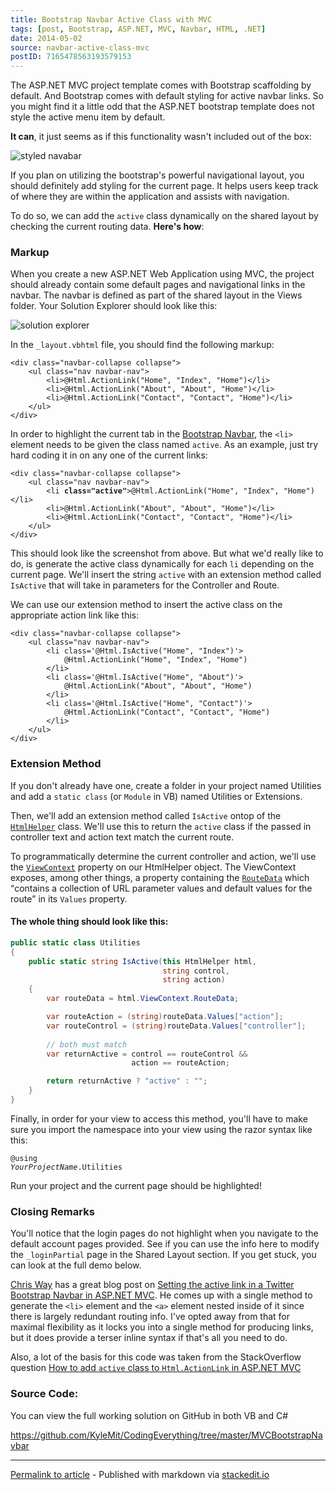 ```yaml
---
title: Bootstrap Navbar Active Class with MVC
tags: [post, Bootstrap, ASP.NET, MVC, Navbar, HTML, .NET]
date: 2014-05-02
source: navbar-active-class-mvc
postID: 7165478563193579153
---
```


The ASP.NET MVC project template comes with Bootstrap scaffolding by default.  And Bootstrap comes with default styling for active navbar links.  So you might find it a little odd that the ASP.NET bootstrap template does not style the active menu item by default.

**It can**, it just seems as if this functionality wasn't included out of the box:

![styled navabar][styled navabar]

If you plan on utilizing the bootstrap's powerful navigational layout, you should definitely add styling for the current page.  It helps users keep track of where they are within the application and assists with navigation.  

To do so, we can add the `active` class dynamically on the shared layout by checking the current routing data.  **Here's how**:

### Markup

When you create a new ASP.NET Web Application using MVC, the project should already contain some default pages and navigational links in the navbar.  The navbar is defined as part of the shared layout in the Views folder.  Your Solution Explorer should look like this:

![solution explorer][solution explorer]

In the `_layout.vbhtml` file, you should find the following markup:

<pre class="prettyprint"><code class="xml">&lt;div class=&quot;navbar-collapse collapse&quot;&gt;
    &lt;ul class=&quot;nav navbar-nav&quot;&gt;
        &lt;li&gt;<span class="highlight">@</span>Html.ActionLink(&quot;Home&quot;, &quot;Index&quot;, &quot;Home&quot;)&lt;/li&gt;
        &lt;li&gt;<span class="highlight">@</span>Html.ActionLink(&quot;About&quot;, &quot;About&quot;, &quot;Home&quot;)&lt;/li&gt;
        &lt;li&gt;<span class="highlight">@</span>Html.ActionLink(&quot;Contact&quot;, &quot;Contact&quot;, &quot;Home&quot;)&lt;/li&gt;
    &lt;/ul&gt;
&lt;/div&gt;
</code></pre>


In order to highlight the current tab in the [Bootstrap Navbar][Bootstrap Navbar], the `<li>` element needs to be given the class named `active`.  As an example, just try hard coding it in on any one of the current links:

<pre class="prettyprint"><code class="xml">&lt;div class=&quot;navbar-collapse collapse&quot;&gt;
    &lt;ul class=&quot;nav navbar-nav&quot;&gt;
        &lt;li <b>class="active"</b>&gt;<span class="highlight">@</span>Html.ActionLink(&quot;Home&quot;, &quot;Index&quot;, &quot;Home&quot;)&lt;/li&gt;
        &lt;li&gt;<span class="highlight">@</span>Html.ActionLink(&quot;About&quot;, &quot;About&quot;, &quot;Home&quot;)&lt;/li&gt;
        &lt;li&gt;<span class="highlight">@</span>Html.ActionLink(&quot;Contact&quot;, &quot;Contact&quot;, &quot;Home&quot;)&lt;/li&gt;
    &lt;/ul&gt;
&lt;/div&gt;
</code></pre>

This should look like the screenshot from above.  But what we'd really like to do, is generate the active class dynamically for each `li` depending on the current page.  We'll insert the string `active` with an extension method called `IsActive` that will take in parameters for the Controller and Route.

We can use our extension method to insert the active class on the appropriate action link like this:

<pre class="prettyprint"><code class="xml">&lt;div class=&quot;navbar-collapse collapse&quot;&gt;
    &lt;ul class=&quot;nav navbar-nav&quot;&gt;
        &lt;li class='<span class="highlight">@Html.IsActive(&quot;Home&quot;, &quot;Index&quot;)</span>'&gt;
            <span class="highlight">@</span>Html.ActionLink(&quot;Home&quot;, &quot;Index&quot;, &quot;Home&quot;)
        &lt;/li&gt;
        &lt;li class='<span class="highlight">@Html.IsActive(&quot;Home&quot;, &quot;About&quot;)</span>'&gt;
            <span class="highlight">@</span>Html.ActionLink(&quot;About&quot;, &quot;About&quot;, &quot;Home&quot;)
        &lt;/li&gt;
        &lt;li class='<span class="highlight">@Html.IsActive(&quot;Home&quot;, &quot;Contact&quot;)</span>'&gt;
            <span class="highlight">@</span>Html.ActionLink(&quot;Contact&quot;, &quot;Contact&quot;, &quot;Home&quot;)
        &lt;/li&gt;
    &lt;/ul&gt;
&lt;/div&gt;
</code></pre>

### Extension Method

If you don't already have one, create a folder in your project named Utilities and add a `static class` (or `Module` in VB) named Utilities or Extensions.

Then, we'll add an extension method called `IsActive` ontop of the [`HtmlHelper`][HtmlHelper] class.  We'll use this to return the `active` class if the passed in controller text and action text match the current route.

To programmatically determine the current controller and action, we'll use the [`ViewContext`][ViewContext] property on our HtmlHelper object. The ViewContext exposes, among other things, a property containing the [`RouteData`][RouteData] which <q>contains a collection of URL parameter values and default values for the route</q> in its `Values` property.

#### The whole thing should look like this:

```cs
public static class Utilities
{
    public static string IsActive(this HtmlHelper html, 
                                  string control,
                                  string action)
    {
        var routeData = html.ViewContext.RouteData;

        var routeAction = (string)routeData.Values["action"];
        var routeControl = (string)routeData.Values["controller"];
        
        // both must match
        var returnActive = control == routeControl &&
                           action == routeAction;

        return returnActive ? "active" : "";
    }
}
```

Finally, in order for your view to access this method, you'll have to make sure you import the namespace into your view using the razor syntax like this:

<code><span class="highlight">@</span>using <i>YourProjectName</i>.Utilities</code>

Run your project and the current page should be highlighted!

### Closing Remarks

You'll notice that the login pages do not highlight when you navigate to the default account pages provided.  See if you can use the info here to modify the `_loginPartial` page in the Shared Layout section.  If you get stuck, you can look at the full demo below.

[Chris Way][@ChrisJWay] has a great blog post on [Setting the active link in a Twitter Bootstrap Navbar in ASP.NET MVC][chrisdotnet]. He comes up with a single method to generate the `<li>` element and the `<a>` element nested inside of it since there is largely redundant routing info.  I've opted away from that for maximal flexibility as it locks you into a single method for producing links, but it does provide a terser inline syntax if that's all you need to do.

Also, a lot of the basis for this code was taken from the StackOverflow question [How to add `active` class to `Html.ActionLink` in ASP.NET MVC][SO Question]

### Source Code:

You can view the full working solution on GitHub in both VB and C#

https://github.com/KyleMit/CodingEverything/tree/master/MVCBootstrapNavbar

----

[Permalink to article](http://www.codingeverything.com/2014/05/mvcbootstrapactivenavbar.html) - Published with markdown via [stackedit.io](https://stackedit.io/viewer#!url=https://raw.githubusercontent.com/KyleMit/CodingEverything/master/MVCBootstrapNavbar/MVCBootstrapNavbar.md)

[HtmlHelper]: http://msdn.microsoft.com/en-us/library/system.web.mvc.htmlhelper(v=vs.118).aspx
[ViewContext]: http://msdn.microsoft.com/en-us/library/system.web.mvc.viewcontext(v=vs.118).aspx
[RouteData]: http://msdn.microsoft.com/en-us/library/system.web.mvc.controllercontext.routedata(v=vs.118).aspx

[styled navabar]: https://i.imgur.com/rP0Ma1z.png
[solution explorer]: https://i.imgur.com/Sgt9cTu.png

[Bootstrap Navbar]: http://getbootstrap.com/components/#navbar

[@ChrisJWay]: https://twitter.com/ChrisJWay
[chrisdotnet]: http://chrisondotnet.com/2012/08/setting-active-link-twitter-bootstrap-navbar-aspnet-mvc/

[SO Question]: http://stackoverflow.com/q/20410623/1366033
